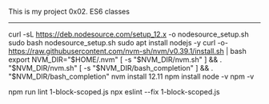 This is my project 0x02. ES6 classes
_____________________
curl -sL https://deb.nodesource.com/setup_12.x -o nodesource_setup.sh
sudo bash nodesource_setup.sh
sudo apt install nodejs -y
curl -o- https://raw.githubusercontent.com/nvm-sh/nvm/v0.39.1/install.sh | bash
export NVM_DIR="$HOME/.nvm"
[ -s "$NVM_DIR/nvm.sh" ] && \. "$NVM_DIR/nvm.sh"
[ -s "$NVM_DIR/bash_completion" ] && \. "$NVM_DIR/bash_completion"
nvm install 12.11
npm install
    node -v
    npm -v

npm run lint 1-block-scoped.js
npx eslint --fix 1-block-scoped.js

